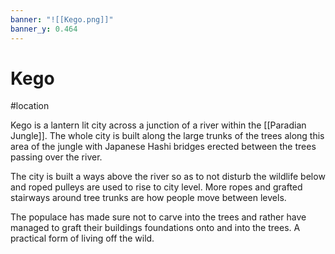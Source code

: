 ```yaml
---
banner: "![[Kego.png]]"
banner_y: 0.464
---
```


# Kego
#location 

Kego is a lantern lit city across a junction of a river within the [[Paradian Jungle]]. The whole city is built along the large trunks of the trees along this area of the jungle with Japanese Hashi bridges erected between the trees passing over the river.
  

The city is built a ways above the river so as to not disturb the wildlife below and roped pulleys are used to rise to city level. More ropes and grafted stairways around tree trunks are how people move between levels.


The populace has made sure not to carve into the trees and rather have managed to graft their buildings foundations onto and into the trees. A practical form of living off the wild.
